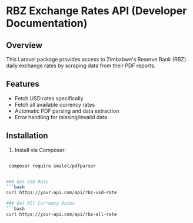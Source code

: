 # RBZ Exchange Rates API (Developer Documentation)

## Overview
This Laravel package provides access to Zimbabwe's Reserve Bank (RBZ) daily exchange rates by scraping data from their PDF reports.

## Features
- Fetch USD rates specifically
- Fetch all available currency rates
- Automatic PDF parsing and data extraction
- Error handling for missing/invalid data

## Installation
1. Install via Composer:
```bash

 composer require smalot/pdfparser


### Get USD Rate
```bash
curl https://your-api.com/api/rbz-usd-rate

### Get All Currency Rates
```bash
curl https://your-api.com/api/rbz-all-rate
